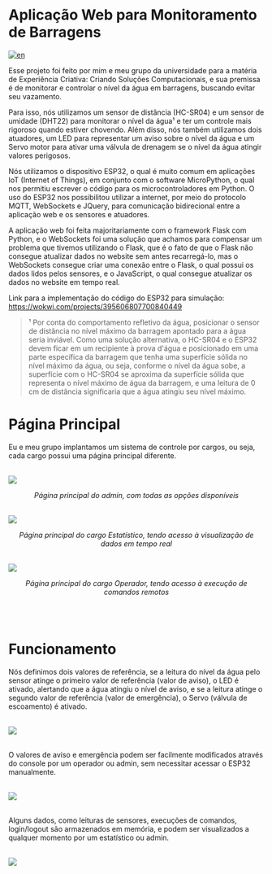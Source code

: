 # Aplicação Web para Monitoramento de Barragens

[![en](https://img.shields.io/badge/lang-en-red.svg)](https://github.com/Vinokaa/Dam-Management-Web-App/blob/main/README.md)

Esse projeto foi feito por mim e meu grupo da universidade para a matéria de Experiência Criativa: Criando Soluções Computacionais, e sua premissa é de monitorar e controlar o nível da água em barragens, buscando evitar seu vazamento.

Para isso, nós utilizamos um sensor de distância (HC-SR04) e um sensor de umidade (DHT22) para monitorar o nível da água¹ e ter um controle mais rigoroso quando estiver chovendo. Além disso, nós também utilizamos dois atuadores, um LED para representar um aviso sobre o nível da água e um Servo motor para ativar uma válvula de drenagem se o nível da água atingir valores perigosos.

Nós utilizamos o dispositivo ESP32, o qual é muito comum em aplicações IoT (Internet of Things), em conjunto com o software MicroPython, o qual nos permitiu escrever o código para os microcontroladores em Python. O uso do ESP32 nos possibilitou utilizar a internet, por meio do protocolo MQTT, WebSockets e JQuery, para comunicação bidirecional entre a aplicação web e os sensores e atuadores.

A aplicação web foi feita majoritariamente com o framework Flask com Python, e o WebSockets foi uma solução que achamos para compensar um problema que tivemos utilizando o Flask, que é o fato de que o Flask não consegue atualizar dados no website sem antes recarregá-lo, mas o WebSockets consegue criar uma conexão entre o Flask, o qual possui os dados lidos pelos sensores, e o JavaScript, o qual consegue atualizar os dados no website em tempo real.

Link para a implementação do código do ESP32 para simulação: https://wokwi.com/projects/395606807700840449

> ¹ Por conta do comportamento refletivo da água, posicionar o sensor de distância no nível máximo da barragem apontado para a água seria inviável. Como uma solução alternativa, o HC-SR04 e o ESP32 devem ficar em um recipiente à prova d'água e posicionado em uma parte específica da barragem que tenha uma superfície sólida no nível máximo da água, ou seja, conforme o nível da água sobe, a superfície com o HC-SR04 se aproxima da superfície sólida que representa o nível máximo de água da barragem, e uma leitura de 0 cm de distância significaria que a água atingiu seu nível máximo.

# Página Principal

Eu e meu grupo implantamos um sistema de controle por cargos, ou seja, cada cargo possui uma página principal diferente.
<br> <br>

<img src="https://github.com/user-attachments/assets/6266360a-0858-442a-b49a-2c4d17612b01">

<p align="center"><i> Página principal do admin, com todas as opções disponíveis </i></p>
<br>

<img src="https://github.com/user-attachments/assets/20061829-954e-4c6a-a11e-369e8acf7211">
<p align="center"><i> Página principal do cargo Estatístico, tendo acesso à visualização de dados em tempo real </i></p>
<br>

<img src="https://github.com/user-attachments/assets/af369d18-456c-499e-9b15-94890edeaa6a">
<p align="center"><i> Página principal do cargo Operador, tendo acesso à execução de comandos remotos </i></p>
<br> <br>

# Funcionamento

Nós definimos dois valores de referência, se a leitura do nível da água pelo sensor atinge o primeiro valor de referência (valor de aviso), o LED é ativado, alertando que a água atingiu o nível de aviso, e se a leitura atinge o segundo valor de referência (valor de emergência), o Servo (válvula de escoamento) é ativado.
<br> <br>

<img src="https://github.com/user-attachments/assets/40d68cb4-e609-4310-9d4f-47632a11e826">
<br> <br>

O valores de aviso e emergência podem ser facilmente modificados através do console por um operador ou admin, sem necessitar acessar o ESP32 manualmente.
<br> <br>

<img src="https://github.com/user-attachments/assets/63d75462-6f21-4723-a5fd-ae5b67ce49ad">
<br> <br>

Alguns dados, como leituras de sensores, execuções de comandos, login/logout são armazenados em memória, e podem ser visualizados a qualquer momento por um estatístico ou admin.
<br> <br>

<img src="https://github.com/user-attachments/assets/012dc2f2-93f6-4965-909a-43edfe22b35c">
